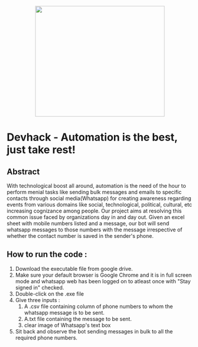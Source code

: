 <p align="center">
  <img 
    width="350"
    height="300"
    src="https://user-images.githubusercontent.com/76431379/156902325-e44c0e9f-3c04-4731-acb9-f92304e02606.png"
  >
</p> 

# Devhack - Automation is the best, just take rest!

## Abstract 
With technological boost all around, automation is the need of the hour to perform menial tasks like sending bulk messages and emails to specific contacts through social media(Whatsapp) for creating awareness regarding events from various domains like social, technological, political, cultural, etc increasing cognizance among people. Our project aims at resolving this common issue faced by organizations day in and day out. Given an excel sheet with mobile numbers listed and a message, our bot will send whatsapp messages to those numbers with the message irrespective of whether the contact number is saved in the sender's phone.

## How to run the code : 

1. Download the executable file from google drive.
2. Make sure your default browser is Google Chrome and it is in full screen mode and whatsapp web has been logged on to atleast once with "Stay signed in" checked.
3. Double-click on the .exe file 
4. Give three inputs : 
   1. A .csv file containing column of phone numbers to whom the whatsapp message is to be sent. 
   2. A.txt file containing the message to be sent.
   3. clear image of Whatsapp's text box
5. Sit back and observe the bot sending messages in bulk to all the required phone numbers.
